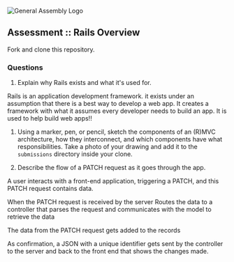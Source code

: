 ![General Assembly Logo](http://i.imgur.com/ke8USTq.png)

## Assessment :: Rails Overview

Fork and clone this repository.

### Questions
1. Explain why Rails exists and what it's used for.


Rails is an application development framework. it exists under an assumption that there is a best way to develop a web app. It creates a framework with what it assumes every developer needs to build an app. It is used to help build web apps!!


1. Using a marker, pen, or pencil, sketch the components of an (R)MVC architecture, how they interconnect, and which components have what responsibilities. Take a photo of your drawing and add it to the `submissions` directory inside your clone.



1. Describe the flow of a PATCH request as it goes through the app.

A user interacts with a front-end application, triggering a PATCH, and this PATCH request contains data.

When the PATCH request is received by the server Routes the data to a controller that parses the request and communicates with the model to retrieve the data

The data from the PATCH request gets added to the records

As confirmation, a JSON with a unique identifier gets sent by the controller to the server and back to the front end that shows the changes made.
